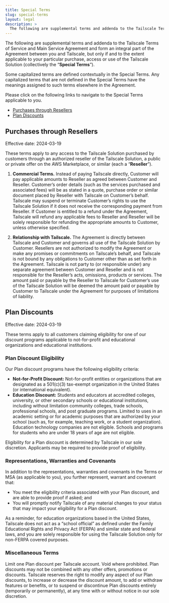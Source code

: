 ```yaml
---
title: Special Terms
slug: special-terms
layout: legal
description: >
  The following are supplemental terms and addenda to the Tailscale Terms of Service and Main Service Agreement and form an integral part of the Agreement between you and Tailscale, but only if and to the extent applicable to your particular purchase, access or use of the Tailscale Solution (collectively the “Special Terms”).
---
```


The following are supplemental terms and addenda to the Tailscale Terms of Service and Main Service Agreement and form an integral part of the Agreement between you and Tailscale, but only if and to the extent applicable to your particular purchase, access or use of the Tailscale Solution (collectively the “**Special Terms**”).

Some capitalized terms are defined contextually in the Special Terms. Any capitalized terms that are not defined in the Special Terms have the meanings assigned to such terms elsewhere in the Agreement.

Please click on the following links to navigate to the Special Terms applicable to you.

- [Purchases through Resellers](#purchases-through-resellers)
- [Plan Discounts](#plan-discounts)

## Purchases through Resellers

Effective date: 2024-03-19

These terms apply to any access to the Tailscale Solution purchased by customers through an authorized reseller of the Tailscale Solution, a public or private offer on the AWS Marketplace, or similar (each a “**Reseller**”).

1. **Commercial Terms.** Instead of paying Tailscale directly, Customer will pay applicable amounts to Reseller as agreed between Customer and Reseller. Customer’s order details (such as the services purchased and associated fees) will be as stated in a quote, purchase order or similar document placed by Reseller with Tailscale on Customer’s behalf. Tailscale may suspend or terminate Customer’s rights to use the Tailscale Solution if it does not receive the corresponding payment from Reseller. If Customer is entitled to a refund under the Agreement, Tailscale will refund any applicable fees to Reseller and Reseller will be solely responsible for refunding the appropriate amounts to Customer, unless otherwise specified.

2. **Relationship with Tailscale.** The Agreement is directly between Tailscale and Customer and governs all use of the Tailscale Solution by Customer. Resellers are not authorized to modify the Agreement or make any promises or commitments on Tailscale’s behalf, and Tailscale is not bound by any obligations to Customer other than as set forth in the Agreement. Tailscale is not party to (or responsible under) any separate agreement between Customer and Reseller and is not responsible for the Reseller’s acts, omissions, products or services. The amount paid or payable by the Reseller to Tailscale for Customer’s use of the Tailscale Solution will be deemed the amount paid or payable by Customer to Tailscale under the Agreement for purposes of limitations of liability.

## Plan Discounts

Effective date: 2024-03-19

These terms apply to all customers claiming eligibility for one of our discount programs applicable to not-for-profit and educational organizations and educational institutions.

### Plan Discount Eligibility

Our Plan discount programs have the following eligibility criteria:

- **Not-for-Profit Discount:** Not-for-profit entities or organizations that are designated as a 501(c)(3) tax-exempt organization in the United States (or international equivalent).
- **Education Discount:** Students and educators at accredited colleges, university, or other secondary schools or educational institutions, including without limitation community colleges, trade schools, professional schools, and post graduate programs. Limited to uses in an academic setting or for academic purposes that are authorized by your school (such as, for example, teaching work, or a student organization). Education technology companies are not eligible. Schools and programs for students who are under 18 years of age are not eligible.

Eligibility for a Plan discount is determined by Tailscale in our sole discretion. Applicants may be required to provide proof of eligibility.

### Representations, Warranties and Covenants

In addition to the representations, warranties and covenants in the Terms or MSA (as applicable to you), you further represent, warrant and covenant that:

- You meet the eligibility criteria associated with your Plan discount, and are able to provide proof if asked; and
- You will promptly notify Tailscale of any material changes to your status that may impact your eligibility for a Plan discount.

As a reminder, for education organizations based in the United States, Tailscale does not act as a “school official” as defined under the Family Educational Rights and Privacy Act (FERPA) and similar state and federal laws, and you are solely responsible for using the Tailscale Solution only for non-FERPA covered purposes.

### Miscellaneous Terms

Limit one Plan discount per Tailscale account. Void where prohibited. Plan discounts may not be combined with any other offers, promotions or discounts. Tailscale reserves the right to modify any aspect of our Plan discounts, to increase or decrease the discount amount, to add or withdraw features or benefits, or to suspend or discontinue Plan discounts entirely (temporarily or permanently), at any time with or without notice in our sole discretion.
